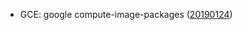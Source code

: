 - GCE: google compute-image-packages ([20190124](https://github.com/GoogleCloudPlatform/compute-image-packages/releases/tag/20190124))
